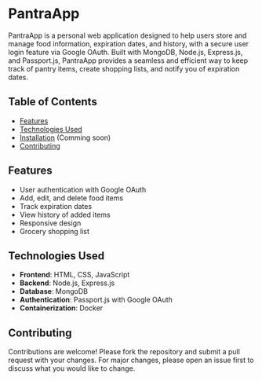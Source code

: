 # PantraApp

PantraApp is a personal web application designed to help users store and manage food information, expiration dates, and history, with a secure user login feature via Google OAuth. Built with MongoDB, Node.js, Express.js, and Passport.js, PantraApp provides a seamless and efficient way to keep track of pantry items, create shopping lists, and notify you of expiration dates.

## Table of Contents
- [Features](#features)
- [Technologies Used](#technologies-used)
- [Installation](#installation) (Comming soon)
- [Contributing](#contributing)

## Features
- User authentication with Google OAuth
- Add, edit, and delete food items
- Track expiration dates
- View history of added items
- Responsive design
- Grocery shopping list

## Technologies Used
- **Frontend**: HTML, CSS, JavaScript
- **Backend**: Node.js, Express.js
- **Database**: MongoDB
- **Authentication**: Passport.js with Google OAuth
- **Containerization**: Docker

## Contributing
Contributions are welcome! Please fork the repository and submit a pull request with your changes. For major changes, please open an issue first to discuss what you would like to change.
